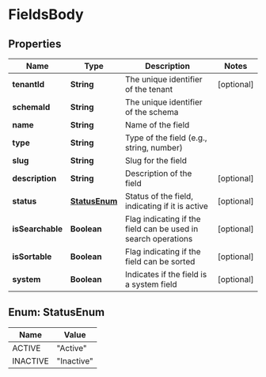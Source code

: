 # FieldsBody

## Properties
Name | Type | Description | Notes
------------ | ------------- | ------------- | -------------
**tenantId** | **String** | The unique identifier of the tenant |  [optional]
**schemaId** | **String** | The unique identifier of the schema | 
**name** | **String** | Name of the field | 
**type** | **String** | Type of the field (e.g., string, number) | 
**slug** | **String** | Slug for the field | 
**description** | **String** | Description of the field |  [optional]
**status** | [**StatusEnum**](#StatusEnum) | Status of the field, indicating if it is active |  [optional]
**isSearchable** | **Boolean** | Flag indicating if the field can be used in search operations |  [optional]
**isSortable** | **Boolean** | Flag indicating if the field can be sorted |  [optional]
**system** | **Boolean** | Indicates if the field is a system field |  [optional]

<a name="StatusEnum"></a>
## Enum: StatusEnum
Name | Value
---- | -----
ACTIVE | &quot;Active&quot;
INACTIVE | &quot;Inactive&quot;
